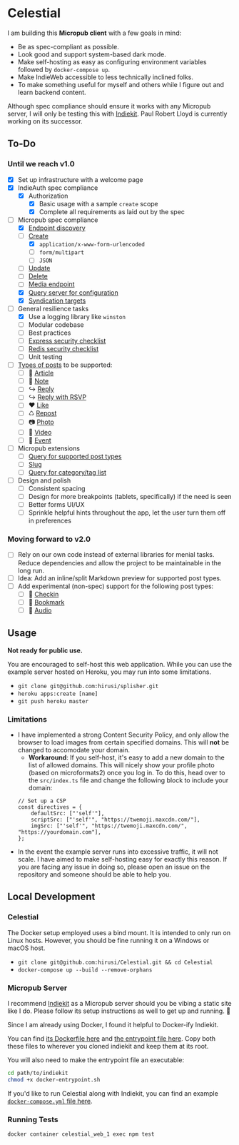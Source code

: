 # Celestial

I am building this __Micropub client__ with a few goals in mind:

- Be as spec-compliant as possible.
- Look good and support system-based dark mode.
- Make self-hosting as easy as configuring environment variables followed by `docker-compose up`.
- Make IndieWeb accessible to less technically inclined folks.
- To make something useful for myself and others while I figure out and learn backend content.

Although spec compliance should ensure it works with any Micropub server, I will only be testing this with [Indiekit](https://github.com/getindiekit/indiekit/ "indiekit"). Paul Robert Lloyd is currently working on its successor.

## To-Do

### Until we reach v1.0

- [x] Set up infrastructure with a welcome page
- [x] IndieAuth spec compliance
    - [x] Authorization
        - [x] Basic usage with a sample `create` scope
        - [x] Complete all requirements as laid out by the spec
- [ ] Micropub spec compliance
    - [x] [Endpoint discovery](https://www.w3.org/TR/micropub/#endpoint-discovery)
    - [ ] [Create](https://www.w3.org/TR/micropub/#create)
        - [x] `application/x-www-form-urlencoded`
        - [ ] `form/multipart`
        - [ ] `JSON`
    - [ ] [Update](https://www.w3.org/TR/micropub/#create)
    - [ ] [Delete](https://www.w3.org/TR/micropub/#create)
    - [ ] [Media endpoint](https://www.w3.org/TR/micropub/#media-endpoint)
    - [x] [Query server for configuration](https://www.w3.org/TR/micropub/#configuration)
    - [x] [Syndication targets](https://www.w3.org/TR/micropub/#syndication-targets)
- [ ] General resilience tasks
    - [x] Use a logging library like `winston`
    - [ ] Modular codebase
    - [ ] Best practices
    - [ ] [Express security checklist](https://expressjs.com/en/advanced/best-practice-security.html)
    - [ ] [Redis security checklist](https://redis.io/topics/security)
    - [ ] Unit testing
- [ ] [Types of posts](https://indieweb.org/posts#Types_of_Posts) to be supported:
    - [ ] 📄 [Article](https://indieweb.org/article)
    - [ ] 📔 [Note](https://indieweb.org/note)
    - [ ] ↪ [Reply](https://indieweb.org/reply)
    - [ ] ↪ [Reply with RSVP](https://indieweb.org/rsvp)
    - [ ] ♥ [Like](https://indieweb.org/like)
    - [ ] ♺ [Repost](https://indieweb.org/repost)
    - [ ] 📷 [Photo](https://indieweb.org/photo)
    - [ ] 🎥 [Video](https://indieweb.org/video)
    - [ ] 📅 [Event](https://indieweb.org/event)
- [ ] Micropub extensions
    - [ ] [Query for supported post types](https://indieweb.org/Micropub-extensions#Query_for_Supported_Vocabulary)
    - [ ] [Slug](https://indieweb.org/Micropub-extensions#Slug)
    - [ ] [Query for category/tag list](https://indieweb.org/Micropub-extensions#Query_for_Category.2FTag_List)
- [ ] Design and polish
    - [ ] Consistent spacing
    - [ ] Design for more breakpoints (tablets, specifically) if the need is seen
    - [ ] Better forms UI/UX
    - [ ] Sprinkle helpful hints throughout the app, let the user turn them off in preferences

### Moving forward to v2.0

- [ ] Rely on our own code instead of external libraries for menial tasks. Reduce dependencies and allow the project to be maintainable in the long run.
- [ ] Idea: Add an inline/split Markdown preview for supported post types.
- [ ] Add experimental (non-spec) support for the following post types:
    - [ ] 🚩 [Checkin](https://indieweb.org/checkin)
    - [ ] 🔖 [Bookmark](https://indieweb.org/bookmark)
    - [ ] 🎤 [Audio](https://indieweb.org/audio)

## Usage

__Not ready for public use.__

You are encouraged to self-host this web application. While you can use the example server hosted on Heroku, you may run into some limitations.

* `git clone git@github.com:hirusi/splisher.git`
* `heroku apps:create [name]`
* `git push heroku master`

### Limitations

* I have implemented a strong Content Security Policy, and only allow the browser to load images from certain specified domains. This will **not** be changed to accomodate your domain.
    * **Workaround**: If you self-host, it's easy to add a new domain to the list of allowed domains. This will nicely show your profile photo (based on microformats2) once you log in. To do this, head over to the `src/index.ts` file and change the following block to include your domain:
    ```
    // Set up a CSP
    const directives = {
        defaultSrc: ["'self'"],
        scriptSrc: ["'self'", "https://twemoji.maxcdn.com/"],
        imgSrc: ["'self'", "https://twemoji.maxcdn.com/", "https://yourdomain.com"],
    };
    ```
* In the event the example server runs into excessive traffic, it will not scale. I have aimed to make self-hosting easy for exactly this reason. If you are facing any issue in doing so, please open an issue on the repository and someone should be able to help you.

## Local Development

### Celestial

The Docker setup employed uses a bind mount. It is intended to only run on Linux hosts. However, you should be fine running it on a Windows or macOS host.

* `git clone git@github.com:hirusi/Celestial.git && cd Celestial`
* `docker-compose up --build --remove-orphans`

### Micropub Server

I recommend [Indiekit](https://github.com/getindiekit/indiekit/) as a Micropub server should you be vibing a static site like I do. Please follow its setup instructions as well to get up and running. 🙂

Since I am already using Docker, I found it helpful to Docker-ify Indiekit.

You can find [its Dockerfile here](docs/reference/indiekit/Dockerfile) and [the entrypoint file here](docs/reference/indiekit/docker-entrypoint.sh). Copy both these files to wherever you cloned indiekit and keep them at its root.

You will also need to make the entrypoint file an executable:

```bash
cd path/to/indiekit
chmod +x docker-entrypoint.sh
```

If you'd like to run Celestial along with Indiekit, you can find an example [`docker-compose.yml` file here](docs/reference/indiekit/docker-compose.yml).

### Running Tests

```
docker container celestial_web_1 exec npm test
```
